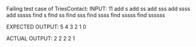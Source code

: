 Failing test case of TriesContact:
INPUT:
11
add s
add ss
add sss
add ssss
add sssss
find s
find ss
find sss
find ssss
find sssss
find ssssss

EXPECTED OUTPUT:
5
4
3
2
1
0

ACTUAL OUTPUT:
2
2
2
2
1
